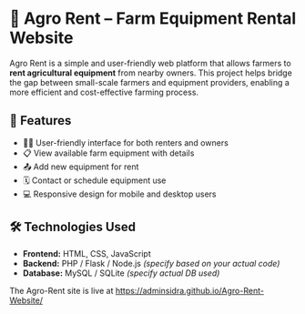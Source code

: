 # 🌾 Agro Rent – Farm Equipment Rental Website

Agro Rent is a simple and user-friendly web platform that allows farmers to **rent agricultural equipment** from nearby owners. This project helps bridge the gap between small-scale farmers and equipment providers, enabling a more efficient and cost-effective farming process.

## 🚀 Features

- 🧑‍🌾 User-friendly interface for both renters and owners
- 📋 View available farm equipment with details
- 📤 Add new equipment for rent
- 🗓️ Contact or schedule equipment use
- 💻 Responsive design for mobile and desktop users

## 🛠️ Technologies Used

- **Frontend:** HTML, CSS, JavaScript
- **Backend:** PHP / Flask / Node.js *(specify based on your actual code)*
- **Database:** MySQL / SQLite *(specify actual DB used)*

The Agro-Rent site is live at https://adminsidra.github.io/Agro-Rent-Website/

